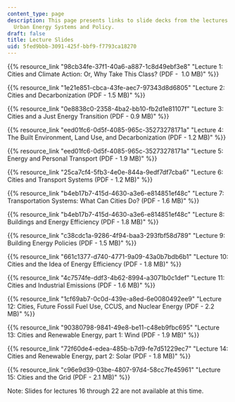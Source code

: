 ```yaml
---
content_type: page
description: This page presents links to slide decks from the lectures for 11.165
  Urban Energy Systems and Policy.
draft: false
title: Lecture Slides
uid: 5fed9bbb-3091-425f-bbf9-f7793ca18270
---
```

{{% resource_link "98cb34fe-37f1-40a6-a887-1c8d49ebf3e8" "Lecture 1: Cities and Climate Action: Or, Why Take This Class? (PDF -  1.0 MB)" %}}

{{% resource_link "1e21e851-cbca-43fe-aec7-97343d8d6805" "Lecture 2: Cities and Decarbonization (PDF - 1.5 MB)" %}}

{{% resource_link "0e8838c0-2358-4ba2-bb10-fb2d1e81107f" "Lecture 3: Cities and a Just Energy Transition (PDF - 0.9 MB)" %}}

{{% resource_link "eed01fc6-0d5f-4085-965c-35273278171a" "Lecture 4: The Built Environment, Land Use, and Decarbonization (PDF - 1.2 MB)" %}}

{{% resource_link "eed01fc6-0d5f-4085-965c-35273278171a" "Lecture 5: Energy and Personal Transport (PDF - 1.9 MB)" %}}

{{% resource_link "25ca7cf4-5fb3-4e0e-844a-9edf7df7cba6" "Lecture 6: Cities and Transport Systems (PDF - 1.2 MB)" %}}

{{% resource_link "b4eb17b7-415d-4630-a3e6-e814851ef48c" "Lecture 7: Transportation Systems: What Can Cities Do? (PDF - 1.6 MB)" %}}

{{% resource_link "b4eb17b7-415d-4630-a3e6-e814851ef48c" "Lecture 8: Buildings and Energy Efficiency (PDF - 1.8 MB)" %}}

{{% resource_link "c38cdc1a-9286-4f94-baa3-293fbf58d789" "Lecture 9: Building Energy Policies (PDF - 1.5 MB)" %}}

{{% resource_link "661c1377-d740-4771-9a09-43a0b7bdb6b1" "Lecture 10: Cities and the Idea of Energy Efficiency (PDF - 1.8 MB)" %}}

{{% resource_link "4c7574fe-ddf3-4b62-8994-a3071b0c1def" "Lecture 11: Cities and Industrial Emissions (PDF - 1.6 MB)" %}}

{{% resource_link "1cf69ab7-0c0d-439e-a8ed-6e0080492ee9" "Lecture 12: Cities, Future Fossil Fuel Use, CCUS, and Nuclear Energy (PDF - 2.2 MB)" %}}

{{% resource_link "90380798-9841-49e8-be11-c48eb9fbc695" "Lecture 13: Cities and Renewable Energy, part 1: Wind (PDF - 1.9 MB)" %}}

{{% resource_link "72f60de4-edea-485b-b7d9-fe7d51229ec7" "Lecture 14: Cities and Renewable Energy, part 2: Solar (PDF - 1.8 MB)" %}}

{{% resource_link "c96e9d39-03be-4807-97d4-58cc7fe45961" "Lecture 15: Cities and the Grid (PDF - 2.1 MB)" %}}

Note: Slides for lectures 16 through 22 are not available at this time.